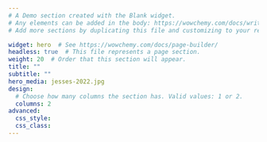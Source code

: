 ```yaml
---
# A Demo section created with the Blank widget.
# Any elements can be added in the body: https://wowchemy.com/docs/writing-markdown-latex/
# Add more sections by duplicating this file and customizing to your requirements.

widget: hero  # See https://wowchemy.com/docs/page-builder/
headless: true  # This file represents a page section.
weight: 20  # Order that this section will appear.
title: ""
subtitle: ""
hero_media: jesses-2022.jpg
design:
  # Choose how many columns the section has. Valid values: 1 or 2.
  columns: 2
advanced:
  css_style:
  css_class:
---
```




